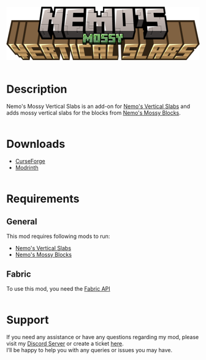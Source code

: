 ![Nemo's Vertical Slabs](https://github.com/NemoNotFound/NemoNotFound/blob/master/resources/minecraft_projects/titles/png/nemos_mossy_vertical_slabs.png?raw=true)
<br><br>

# Description
Nemo's Mossy Vertical Slabs is an add-on for [Nemo's Vertical Slabs](https://curseforge.com/minecraft/mc-mods/nemos-vertical-slabs) and adds mossy vertical slabs for the blocks from [Nemo's Mossy Blocks](https://curseforge.com/minecraft/mc-mods/nemos-mossy-blocks).
<br>
<br>

# Downloads
- [CurseForge](https://curseforge.com/minecraft/mc-mods/nemos-mossy-vertical-slabs)
- [Modrinth](https://modrinth.com/mod/nemos-mossy-vertical-slabs)
  <br><br>

# Requirements
## General
This mod requires following mods to run:
- [Nemo's Vertical Slabs](https://curseforge.com/minecraft/mc-mods/nemos-vertical-slabs)
- [Nemo's Mossy Blocks](https://curseforge.com/minecraft/mc-mods/nemos-mossy-blocks)

## Fabric
To use this mod, you need the [Fabric API](https://www.curseforge.com/minecraft/mc-mods/fabric-api)
<br><br>

# Support
If you need any assistance or have any questions regarding my mod,
please visit my [Discord Server](https://discord.com/invite/yxs9dga) or create a ticket [here](https://github.com/NemoNotFound/NemosMossyVerticalSlabs/issues). <br>
I’ll be happy to help you with any queries or issues you may have.